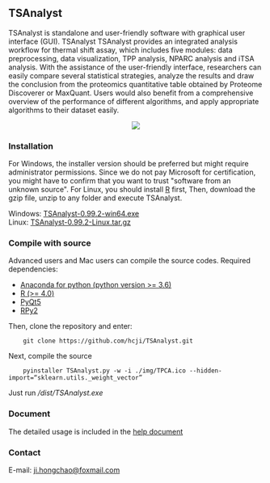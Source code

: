 ## TSAnalyst

TSAnalyst is standalone and user-friendly software with graphical user interface (GUI). TSAnalyst 
TSAnalyst provides an integrated analysis workflow for thermal shift assay, which includes five 
modules: data preprocessing, data visualization, TPP analysis, NPARC analysis and iTSA analysis. 
With the assistance of the user-friendly interface, researchers can easily compare several statistical 
strategies, analyze the results and draw the conclusion from the proteomics quantitative table obtained 
by Proteome Discoverer or MaxQuant. Users would also benefit from a comprehensive overview of the 
performance of different algorithms, and apply appropriate algorithms to their dataset easily.

<div align="center">
<img src="https://github.com/hcji/TSAnalyst/blob/master/figure.png">
</div>


### Installation

For Windows, the installer version should be preferred but might require administrator permissions. 
Since we do not pay Microsoft for certification, you might have to confirm that you want to trust 
"software from an unknown source". For Linux, you should install [R](https://cran.r-project.org/) first, 
Then, download the gzip file, unzip to any folder and execute TSAnalyst.

Windows: [TSAnalyst-0.99.2-win64.exe](https://zenodo.org/record/5077939#.YOZHmDPitPY)    
Linux: [TSAnalyst-0.99.2-Linux.tar.gz](https://zenodo.org/record/5077939#.YOZHmDPitPY)

### Compile with source

Advanced users and Mac users can compile the source codes. Required dependencies:

* [Anaconda for python (python version >= 3.6)](https://www.anaconda.com/)    
* [R (>= 4.0)](https://www.r-project.org/)    
* [PyQt5](https://pypi.org/project/PyQt5/)    
* [RPy2](https://pypi.org/project/rpy2/)    

Then, clone the repository and enter:
        
        git clone https://github.com/hcji/TSAnalyst.git

Next, compile the source   
        
        pyinstaller TSAnalyst.py -w -i ./img/TPCA.ico --hidden-import=“sklearn.utils._weight_vector” 

Just run */dist/TSAnalyst.exe*


### Document

The detailed usage is included in the [help document](https://github.com/hcji/TSAnalyst/blob/master/TSAnalyst%20Desktop%20Tutorial.docx)


### Contact

E-mail: ji.hongchao@foxmail.com
